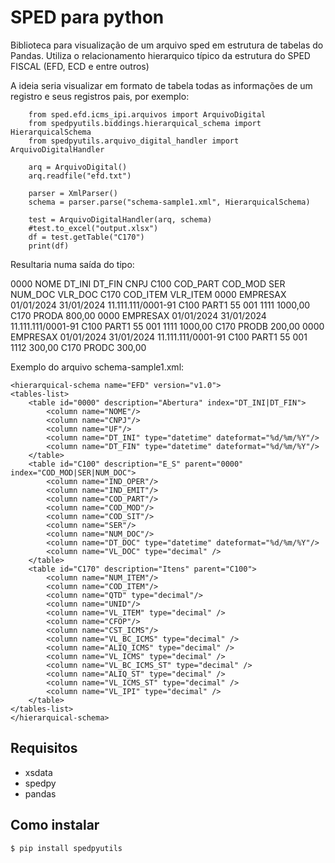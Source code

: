 # SPED para python

Biblioteca para visualização de um arquivo sped em estrutura de tabelas do Pandas.
Utiliza o relacionamento hierarquico típico da estrutura do SPED FISCAL (EFD, ECD e entre outros)

A ideia seria visualizar em formato de tabela todas as informações de um registro e seus registros pais, por exemplo:

        from sped.efd.icms_ipi.arquivos import ArquivoDigital
        from spedpyutils.biddings.hierarquical_schema import HierarquicalSchema
        from spedpyutils.arquivo_digital_handler import ArquivoDigitalHandler
        
        arq = ArquivoDigital()        
        arq.readfile("efd.txt") 

        parser = XmlParser()
        schema = parser.parse("schema-sample1.xml", HierarquicalSchema)

        test = ArquivoDigitalHandler(arq, schema)
        #test.to_excel("output.xlsx")
        df = test.getTable("C170")
        print(df)

Resultaria numa saída do tipo:

0000    NOME        DT_INI      DT_FIN      CNPJ                C100    COD_PART    COD_MOD SER NUM_DOC VLR_DOC C170    COD_ITEM    VLR_ITEM
0000    EMPRESAX    01/01/2024  31/01/2024  11.111.111/0001-91  C100    PART1       55      001 1111    1000,00 C170    PRODA       800,00 
0000    EMPRESAX    01/01/2024  31/01/2024  11.111.111/0001-91  C100    PART1       55      001 1111    1000,00 C170    PRODB       200,00 
0000    EMPRESAX    01/01/2024  31/01/2024  11.111.111/0001-91  C100    PART1       55      001 1112    300,00  C170    PRODC       300,00 

Exemplo do arquivo schema-sample1.xml:

    <hierarquical-schema name="EFD" version="v1.0">
	<tables-list>
		<table id="0000" description="Abertura" index="DT_INI|DT_FIN">
			<column name="NOME"/>
			<column name="CNPJ"/>
			<column name="UF"/>
			<column name="DT_INI" type="datetime" dateformat="%d/%m/%Y"/>
			<column name="DT_FIN" type="datetime" dateformat="%d/%m/%Y"/>
		</table>
		<table id="C100" description="E_S" parent="0000" index="COD_MOD|SER|NUM_DOC">
			<column name="IND_OPER"/>
			<column name="IND_EMIT"/>
			<column name="COD_PART"/>
			<column name="COD_MOD"/>
			<column name="COD_SIT"/>
			<column name="SER"/>
			<column name="NUM_DOC"/>
			<column name="DT_DOC" type="datetime" dateformat="%d/%m/%Y"/>
			<column name="VL_DOC" type="decimal" />
		</table>
		<table id="C170" description="Itens" parent="C100">
			<column name="NUM_ITEM"/>
			<column name="COD_ITEM"/>
			<column name="QTD" type="decimal"/>
			<column name="UNID"/>
			<column name="VL_ITEM" type="decimal" />
			<column name="CFOP"/>
			<column name="CST_ICMS"/>
			<column name="VL_BC_ICMS" type="decimal" />
			<column name="ALIQ_ICMS" type="decimal" />
			<column name="VL_ICMS" type="decimal" />
			<column name="VL_BC_ICMS_ST" type="decimal" />
			<column name="ALIQ_ST" type="decimal" />
			<column name="VL_ICMS_ST" type="decimal" />
			<column name="VL_IPI" type="decimal" />
		</table>		
	</tables-list>
    </hierarquical-schema>

## Requisitos

- xsdata
- spedpy
- pandas

## Como instalar

    $ pip install spedpyutils